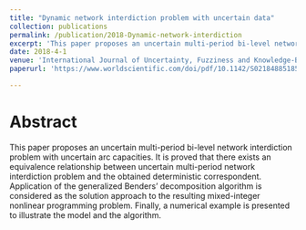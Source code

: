 ```yaml
---
title: "Dynamic network interdiction problem with uncertain data"
collection: publications
permalink: /publication/2018-Dynamic-network-interdiction
excerpt: 'This paper proposes an uncertain multi-period bi-level network interdiction problem with uncertain arc capacities. It is proved that there exists an equivalence relationship between uncertain multi-period network interdiction problem and the obtained deterministic correspondent.'
date: 2018-4-1
venue: 'International Journal of Uncertainty, Fuzziness and Knowledge-Based Systems'
paperurl: 'https://www.worldscientific.com/doi/pdf/10.1142/S0218488518500174?src=recsys'

---
```

Abstract
======
  This paper proposes an uncertain multi-period bi-level network interdiction problem with uncertain arc capacities. It is proved that there exists an equivalence relationship between uncertain multi-period network interdiction problem and the obtained deterministic correspondent. Application of the generalized Benders’ decomposition algorithm is considered as the solution approach to the resulting mixed-integer nonlinear programming problem. Finally, a numerical example is presented to illustrate the model and the algorithm.

